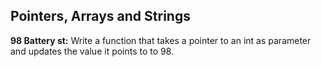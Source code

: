 ## Pointers, Arrays and Strings
**98 Battery st:**  Write a function that takes a pointer to an int as parameter and updates the value it points to to 98.
